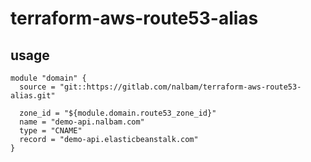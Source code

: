 # terraform-aws-route53-alias

## usage
```
module "domain" {
  source = "git::https://gitlab.com/nalbam/terraform-aws-route53-alias.git"

  zone_id = "${module.domain.route53_zone_id}"
  name = "demo-api.nalbam.com"
  type = "CNAME"
  record = "demo-api.elasticbeanstalk.com"
}
```
